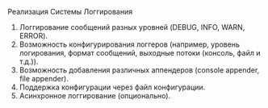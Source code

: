 Реализация Системы Логгирования
1. Логгирование сообщений разных уровней (DEBUG, INFO, WARN, ERROR).
2. Возможность конфигурирования логгеров (например, уровень логирования, формат сообщений, выходные потоки (консоль, файл и т.д.)).
3. Возможность добавления различных аппендеров (console appender, file appender).
4. Поддержка конфигурации через файл конфигурации.
5. Асинхронное логгирование (опционально).